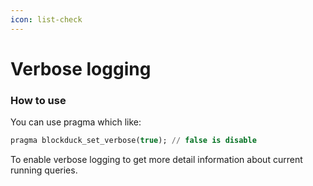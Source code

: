 ```yaml
---
icon: list-check
---
```


# Verbose logging

### How to use

You can use pragma which like:

```sql
pragma blockduck_set_verbose(true); // false is disable
```

To enable verbose logging to get more detail information about current running queries.
